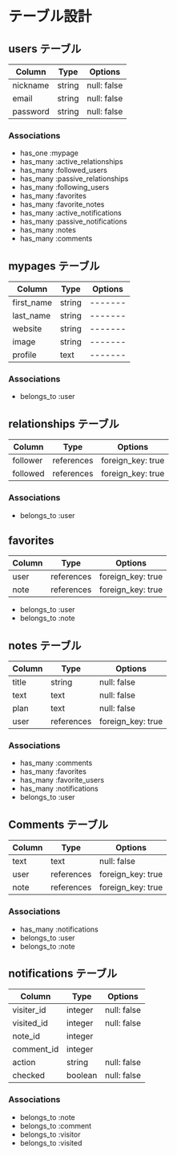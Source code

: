 # テーブル設計

## users テーブル

| Column   | Type   | Options     |
| -------- | ------ | ----------- |
| nickname | string | null: false |
| email    | string | null: false |
| password | string | null: false |

### Associations

- has_one :mypage
- has_many :active_relationships
- has_many :followed_users
- has_many :passive_relationships
- has_many :following_users
- has_many :favorites
- has_many :favorite_notes
- has_many :active_notifications
- has_many :passive_notifications
- has_many :notes
- has_many :comments

## mypages テーブル

| Column     | Type   | Options |
| ---------- | ------ | ------- |
| first_name | string | ------- |
| last_name  | string | ------- |
| website    | string | ------- |
| image      | string | ------- |
| profile    | text   | ------- |

### Associations

- belongs_to :user

## relationships テーブル

| Column   | Type       | Options           |
| -------- | ---------- | ----------------- |
| follower | references | foreign_key: true |
| followed | references | foreign_key: true |

### Associations

- belongs_to :user

## favorites

| Column | Type       | Options           |
| ------ | ---------- | ----------------- |
| user   | references | foreign_key: true |
| note   | references | foreign_key: true |

- belongs_to :user
- belongs_to :note

## notes テーブル

| Column | Type       | Options           |
| ------ | ---------- | ----------------- |
| title  | string     | null: false       |
| text   | text       | null: false       |
| plan   | text       | null: false       |
| user   | references | foreign_key: true |

### Associations

- has_many :comments
- has_many :favorites
- has_many :favorite_users
- has_many :notifications
- belongs_to :user

## Comments テーブル

| Column | Type       | Options           |
| ------ | ---------- | ----------------- |
| text   | text       | null: false       |
| user   | references | foreign_key: true |
| note   | references | foreign_key: true |

### Associations

- has_many :notifications
- belongs_to :user
- belongs_to :note

## notifications テーブル

| Column     | Type    | Options     |
| ---------- | ------- | ----------- |
| visiter_id | integer | null: false |
| visited_id | integer | null: false |
| note_id    | integer |             |
| comment_id | integer |             |
| action     | string  | null: false |
| checked    | boolean | null: false |

### Associations

- belongs_to :note
- belongs_to :comment
- belongs_to :visitor
- belongs_to :visited
